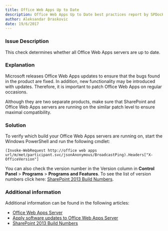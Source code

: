 ```yaml
---
title: Office Web Apps Up to Date
description: Office Web Apps Up to Date best practices report by SPDocKit determines whether all Office Web Apps servers are up to date.
author: Aleksandar Draskovic
date: 19/6/2017
---
```

### Issue Description
This check determines whether all Office Web Apps servers are up to date.
### Explanation
Microsoft releases Office Web Apps updates to ensure that the bugs found in the product are fixed. In addition, new functionality may be introduced with updates. Therefore, it is important to patch Office Web Apps on regular occasions.

Although they are two separate products, make sure that SharePoint and Office Web Apps servers are running on the similar patch level to ensure maximal compatibility.
### Solution
To verify which build your Office Web Apps servers are running on, start the Windows PowerShell and run the following cmdlet:
```
(Invoke-WebRequest http://office web apps url/m/met/participant.svc/jsonAnonymous/BroadcastPing).Headers["X-OfficeVersion"]
```
You can also check the version number in the Version column in **Control Panel** > **Programs** > **Programs and Features**. To see the list of version numbers click here: [SharePoint 2013 Build Numbers](http://www.toddklindt.com/blog/Lists/Posts/Post.aspx?ID=346).
### Additional information 
Additional information can be found in the following articles:
* [Office Web Apps Server](https://technet.microsoft.com/en-us/library/jj219456.aspx)
* [Apply software updates to Office Web Apps Server](https://technet.microsoft.com/en-us/library/jj966220.aspx)
* [SharePoint 2013 Build Numbers](http://www.toddklindt.com/blog/Lists/Posts/Post.aspx?ID=346#OWA)
